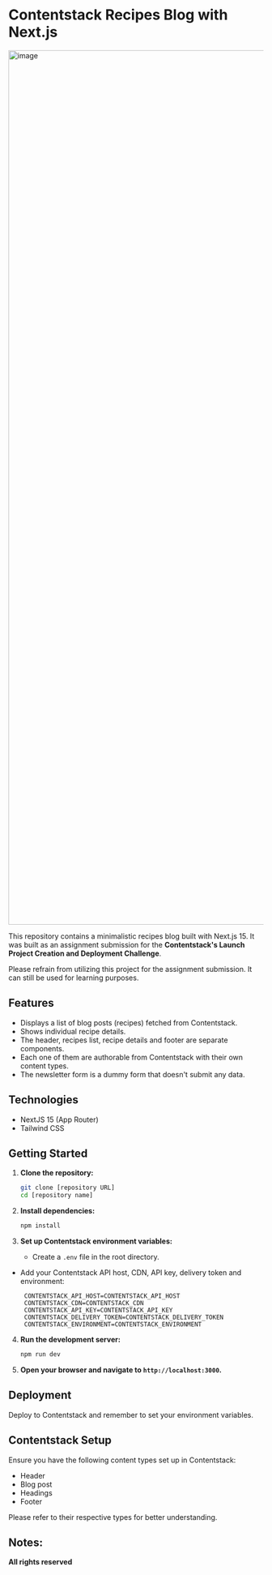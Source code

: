 # Contentstack Recipes Blog with Next.js

<img width="1726" alt="image" src="https://github.com/user-attachments/assets/7c74ac76-072a-4c55-8de4-0133d7290f38" />

This repository contains a minimalistic recipes blog built with Next.js 15.
It was built as an assignment submission for the **Contentstack's Launch Project Creation and Deployment Challenge**.

Please refrain from utilizing this project for the assignment submission.
It can still be used for learning purposes.

## Features

* Displays a list of blog posts (recipes) fetched from Contentstack.
* Shows individual recipe details.
* The header, recipes list, recipe details and footer are separate components.
* Each one of them are authorable from Contentstack with their own content types.
* The newsletter form is a dummy form that doesn't submit any data.

## Technologies

* NextJS 15 (App Router)
* Tailwind CSS

## Getting Started

1.  **Clone the repository:**

    ```bash
    git clone [repository URL]
    cd [repository name]
    ```

2.  **Install dependencies:**

    ```bash
    npm install
    ```

3.  **Set up Contentstack environment variables:**

    * Create a `.env` file in the root directory.
   * Add your Contentstack API host, CDN, API key, delivery token and environment:

       ```
        CONTENTSTACK_API_HOST=CONTENTSTACK_API_HOST
        CONTENTSTACK_CDN=CONTENTSTACK_CDN
        CONTENTSTACK_API_KEY=CONTENTSTACK_API_KEY
        CONTENTSTACK_DELIVERY_TOKEN=CONTENTSTACK_DELIVERY_TOKEN
        CONTENTSTACK_ENVIRONMENT=CONTENTSTACK_ENVIRONMENT
       ```

4.  **Run the development server:**

    ```bash
    npm run dev
    ```

5.  **Open your browser and navigate to `http://localhost:3000`.**

## Deployment

Deploy to Contentstack and remember to set your environment variables.

## Contentstack Setup

Ensure you have the following content types set up in Contentstack:
* Header
* Blog post
* Headings
* Footer

Please refer to their respective types for better understanding.

## Notes: 

**All rights reserved**
